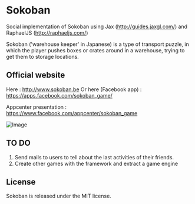 Sokoban
=======

Social implementation of Sokoban using Jax (http://guides.jaxgl.com/) and RaphaelJS (http://raphaeljs.com/)

Sokoban ('warehouse keeper' in Japanese) is a type of transport puzzle, in which the player pushes boxes or crates around in a warehouse, trying to get them to storage locations.

Official website
-----

Here : http://www.sokoban.be
Or here (Facebook app) : https://apps.facebook.com/sokoban_game/

Appcenter presentation : https://www.facebook.com/appcenter/sokoban_game

![Image](https://github.com/MichaelHoste/sokoban/raw/master/public/images/sokoban.png)

TO DO
-----

 1.  Send mails to users to tell about the last activities of their friends.
 2.  Create other games with the framework and extract a game engine

License
-----

Sokoban is released under the MIT license.
